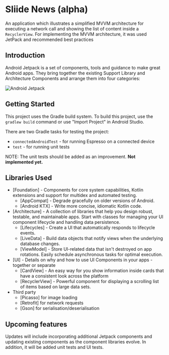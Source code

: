 Sliide News (alpha)
=========================

An application which illustrates a simplified MVVM architecture for executing a network call and showing
the list of content inside a `RecyclerView`. For implementing the MVVM architecture, it was used JetPack and 
recommended best practices

Introduction
------------

Android Jetpack is a set of components, tools and guidance to make great Android apps. They bring
together the existing Support Library and Architecture Components and arrange them into four
categories:

![Android Jetpack](screenshots/jetpack_donut.png "Android Jetpack Components")



Getting Started
---------------
This project uses the Gradle build system. To build this project, use the
`gradlew build` command or use "Import Project" in Android Studio.

There are two Gradle tasks for testing the project:
* `connectedAndroidTest` - for running Espresso on a connected device
* `test` - for running unit tests

NOTE: The unit tests should be added as an improvement. **Not implemented yet.**


Libraries Used
--------------
* [Foundation] - Components for core system capabilities, Kotlin extensions and support for
  multidex and automated testing.
  * [AppCompat] - Degrade gracefully on older versions of Android.
  * [Android KTX] - Write more concise, idiomatic Kotlin code.
* [Architecture] - A collection of libraries that help you design robust, testable, and
  maintainable apps. Start with classes for managing your UI component lifecycle and handling data
  persistence.
  * [Lifecycles] - Create a UI that automatically responds to lifecycle events.
  * [LiveData] - Build data objects that notify views when the underlying database changes.
  * [ViewModel] - Store UI-related data that isn't destroyed on app rotations. Easily schedule
     asynchronous tasks for optimal execution.
* [UI] - Details on why and how to use UI Components in your apps - together or separate
  * [CardView] - An easy way for you show information inside cards that have a consistent look across the platform
  * [RecyclerView] - Powerful component for displaying a scrolling list of items based on large data sets.
* Third party
  * [Picasso] for image loading
  * [Retrofit] for network requests
  * [Gson] for serialisation/deserialisation

Upcoming features
-----------------
Updates will include incorporating additional Jetpack components and updating existing components
as the component libraries evolve. In addition, it will be added unit tests and UI tests.